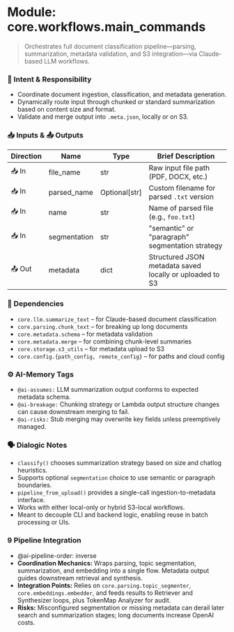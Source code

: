 # Module: core.workflows.main_commands
> Orchestrates full document classification pipeline—parsing, summarization, metadata validation, and S3 integration—via Claude-based LLM workflows.

### 🎯 Intent & Responsibility
- Coordinate document ingestion, classification, and metadata generation.
- Dynamically route input through chunked or standard summarization based on content size and format.
- Validate and merge output into `.meta.json`, locally or on S3.

### 📥 Inputs & 📤 Outputs
| Direction | Name             | Type              | Brief Description                                                                    |
|-----------|------------------|-------------------|---------------------------------------------------------------------------------------|
| 📥 In     | file_name         | str               | Raw input file path (PDF, DOCX, etc.)                                                |
| 📥 In     | parsed_name       | Optional[str]     | Custom filename for parsed `.txt` version                                            |
| 📥 In     | name              | str               | Name of parsed file (e.g., `foo.txt`)                                                |
| 📥 In     | segmentation      | str               | "semantic" or "paragraph" segmentation strategy |
| 📤 Out    | metadata          | dict              | Structured JSON metadata saved locally or uploaded to S3                             |

### 🔗 Dependencies
- `core.llm.summarize_text` – for Claude-based document classification
- `core.parsing.chunk_text` – for breaking up long documents
- `core.metadata.schema` – for metadata validation
- `core.metadata.merge` – for combining chunk-level summaries
- `core.storage.s3_utils` – for metadata upload to S3
- `core.config.{path_config, remote_config}` – for paths and cloud config

### ⚙️ AI-Memory Tags
- `@ai-assumes:` LLM summarization output conforms to expected metadata schema.
- `@ai-breakage:` Chunking strategy or Lambda output structure changes can cause downstream merging to fail.
- `@ai-risks:` Stub merging may overwrite key fields unless preemptively managed.

### 🗣 Dialogic Notes
- `classify()` chooses summarization strategy based on size and chatlog heuristics.
- Supports optional `segmentation` choice to use semantic or paragraph boundaries.
- `pipeline_from_upload()` provides a single-call ingestion-to-metadata interface.
- Works with either local-only or hybrid S3-local workflows.
- Meant to decouple CLI and backend logic, enabling reuse in batch processing or UIs.

### 9 Pipeline Integration
- @ai-pipeline-order: inverse
- **Coordination Mechanics:** Wraps parsing, topic segmentation, summarization, and embedding into a single flow. Metadata output guides downstream retrieval and synthesis.
- **Integration Points:** Relies on `core.parsing.topic_segmenter`, `core.embeddings.embedder`, and feeds results to Retriever and Synthesizer loops, plus TokenMap Analyzer for audit.
- **Risks:** Misconfigured segmentation or missing metadata can derail later search and summarization stages; long documents increase OpenAI costs.
